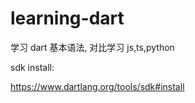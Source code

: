 # learning-dart

学习 dart 基本语法, 对比学习 js,ts,python

sdk install:

https://www.dartlang.org/tools/sdk#install
